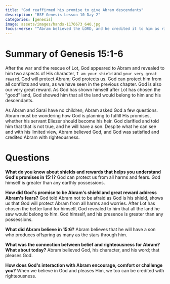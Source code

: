 ```yaml
---
title: "God reaffirmed his promise to give Abram descendants"
description: "BSF Genesis Lesson 10 Day 2"
categories: [genesis]
image: assets/images/hands-1176673_640.jpg
focus-verse: "“Abram believed the LORD, and he credited it to him as righteousness.” – Genesis 15:6"
---
```


# Summary of Genesis 15:1-6

After the war and the rescue of Lot, God appeared to Abram and revealed to him two aspects of His character, `I am your shield` and `your very great reward`. God will protect Abram; God protects us. God can protect him from all conflicts and wars, as we have seen in the previous chapter. God is also our very great reward. As God has shown himself after Lot has chosen the "good" land, God showed him that all the land would belong to him and his descendants. 

As Abram and Sarai have no children, Abram asked God a few questions. Abram must be wondering how God is planning to fulfill His promises, whether his servant Eliezer should become his heir. God clarified and told him that that is not true, and he will have a son. Despite what he can see and with his limited view, Abram believed God, and God was satisfied and credited Abram with righteousness.

# Questions

**What do you know about shields and rewards that helps you understand God's promises in 15:1?** God can protect us from all harms and fears. God himself is greater than any earthly possessions.

**How did God's promise to be Abram's shield and great reward address Abram's fears?** God told Abram not to be afraid as God is his shield, shows us that God will protect Abram from all harms and worries. After Lot has chosen the better land for himself, God revealed to him that all the land he saw would belong to him. God himself, and his presence is greater than any possessions.

**What did Abram believe in 15:6?** Abram believes that he will have a son who produces offspring as many as the stars through him.

**What was the connection between belief and righteousness for Abram? What about today?** Abram believed God, his character, and his word; that pleases God.

**How does God's interaction with Abram encourage, comfort or challenge you?** When we believe in God and pleases Him, we too can be credited with righteousness.



